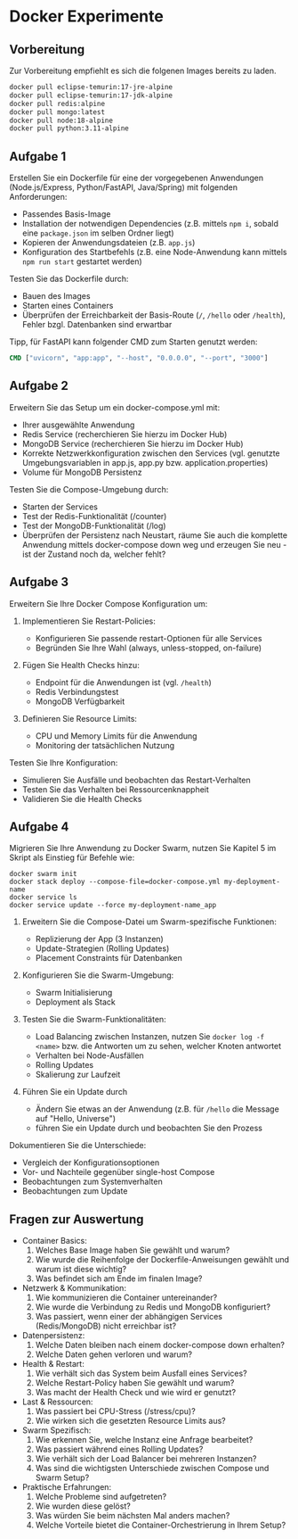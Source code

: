# Docker Experimente

## Vorbereitung

Zur Vorbereitung empfiehlt es sich die folgenen Images bereits zu laden.

```bash
docker pull eclipse-temurin:17-jre-alpine
docker pull eclipse-temurin:17-jdk-alpine
docker pull redis:alpine
docker pull mongo:latest
docker pull node:18-alpine
docker pull python:3.11-alpine
```

## Aufgabe 1

Erstellen Sie ein Dockerfile für eine der vorgegebenen Anwendungen (Node.js/Express, Python/FastAPI, Java/Spring) mit folgenden Anforderungen:

- Passendes Basis-Image
- Installation der notwendigen Dependencies (z.B. mittels `npm i`, sobald eine `package.json` im selben Ordner liegt)
- Kopieren der Anwendungsdateien (z.B. `app.js`)
- Konfiguration des Startbefehls (z.B. eine Node-Anwendung kann mittels `npm run start` gestartet werden)

Testen Sie das Dockerfile durch:

- Bauen des Images
- Starten eines Containers
- Überprüfen der Erreichbarkeit der Basis-Route (`/`, `/hello` oder `/health`), Fehler bzgl. Datenbanken sind erwartbar

Tipp, für FastAPI kann folgender CMD zum Starten genutzt werden:

```dockerfile
CMD ["uvicorn", "app:app", "--host", "0.0.0.0", "--port", "3000"]
```

## Aufgabe 2

Erweitern Sie das Setup um ein docker-compose.yml mit:

- Ihrer ausgewählte Anwendung
- Redis Service (recherchieren Sie hierzu im Docker Hub)
- MongoDB Service (recherchieren Sie hierzu im Docker Hub)
- Korrekte Netzwerkkonfiguration zwischen den Services (vgl. genutzte Umgebungsvariablen in app.js, app.py bzw. application.properties)
- Volume für MongoDB Persistenz

Testen Sie die Compose-Umgebung durch:

- Starten der Services
- Test der Redis-Funktionalität (/counter)
- Test der MongoDB-Funktionalität (/log)
- Überprüfen der Persistenz nach Neustart, räume Sie auch die komplette Anwendung mittels docker-compose down weg und erzeugen Sie neu - ist der Zustand noch da, welcher fehlt?

## Aufgabe 3

Erweitern Sie Ihre Docker Compose Konfiguration um:

1. Implementieren Sie Restart-Policies:
   - Konfigurieren Sie passende restart-Optionen für alle Services
   - Begründen Sie Ihre Wahl (always, unless-stopped, on-failure)

2. Fügen Sie Health Checks hinzu:
   - Endpoint für die Anwendungen ist (vgl. `/health`)
   - Redis Verbindungstest
   - MongoDB Verfügbarkeit

3. Definieren Sie Resource Limits:
   - CPU und Memory Limits für die Anwendung
   - Monitoring der tatsächlichen Nutzung

Testen Sie Ihre Konfiguration:
- Simulieren Sie Ausfälle und beobachten das Restart-Verhalten
- Testen Sie das Verhalten bei Ressourcenknappheit
- Validieren Sie die Health Checks

## Aufgabe 4

Migrieren Sie Ihre Anwendung zu Docker Swarm, nutzen Sie Kapitel 5 im Skript als Einstieg für Befehle wie:

```
docker swarm init
docker stack deploy --compose-file=docker-compose.yml my-deployment-name
docker service ls
docker service update --force my-deployment-name_app
```

1. Erweitern Sie die Compose-Datei um Swarm-spezifische Funktionen:
   - Replizierung der App (3 Instanzen)
   - Update-Strategien (Rolling Updates)
   - Placement Constraints für Datenbanken

2. Konfigurieren Sie die Swarm-Umgebung:
   - Swarm Initialisierung
   - Deployment als Stack

3. Testen Sie die Swarm-Funktionalitäten:
   - Load Balancing zwischen Instanzen, nutzen Sie `docker log -f <name>` bzw. die Antworten um zu sehen, welcher Knoten antwortet
   - Verhalten bei Node-Ausfällen
   - Rolling Updates
   - Skalierung zur Laufzeit

4. Führen Sie ein Update durch
    - Ändern Sie etwas an der Anwendung (z.B. für `/hello` die Message auf "Hello, Universe")
    - führen Sie ein Update durch und beobachten Sie den Prozess

Dokumentieren Sie die Unterschiede:
- Vergleich der Konfigurationsoptionen
- Vor- und Nachteile gegenüber single-host Compose
- Beobachtungen zum Systemverhalten
- Beobachtungen zum Update

## Fragen zur Auswertung

- Container Basics:
    1. Welches Base Image haben Sie gewählt und warum?
    1. Wie wurde die Reihenfolge der Dockerfile-Anweisungen gewählt und warum ist diese wichtig?
    1. Was befindet sich am Ende im finalen Image?
- Netzwerk & Kommunikation:
    1. Wie kommunizieren die Container untereinander?
    1. Wie wurde die Verbindung zu Redis und MongoDB konfiguriert?
    1. Was passiert, wenn einer der abhängigen Services (Redis/MongoDB) nicht erreichbar ist?
- Datenpersistenz:
    1. Welche Daten bleiben nach einem docker-compose down erhalten?
    1. Welche Daten gehen verloren und warum?
- Health & Restart:
    1. Wie verhält sich das System beim Ausfall eines Services?
    1. Welche Restart-Policy haben Sie gewählt und warum?
    1. Was macht der Health Check und wie wird er genutzt?
- Last & Ressourcen:
    1. Was passiert bei CPU-Stress (/stress/cpu)?
    1. Wie wirken sich die gesetzten Resource Limits aus?
- Swarm Spezifisch:
    1. Wie erkennen Sie, welche Instanz eine Anfrage bearbeitet?
    1. Was passiert während eines Rolling Updates?
    1. Wie verhält sich der Load Balancer bei mehreren Instanzen?
    1. Was sind die wichtigsten Unterschiede zwischen Compose und Swarm Setup?
- Praktische Erfahrungen:
    1. Welche Probleme sind aufgetreten?
    1. Wie wurden diese gelöst?
    1. Was würden Sie beim nächsten Mal anders machen?
    1. Welche Vorteile bietet die Container-Orchestrierung in Ihrem Setup?